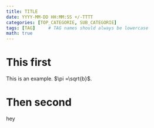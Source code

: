 ```yaml
---
title: TITLE
date: YYYY-MM-DD HH:MM:SS +/-TTTT
categories: [TOP_CATEGORIE, SUB_CATEGORIE]
tags: [TAG]     # TAG names should always be lowercase
math: true 
---
```


# This first
This is an example. $\pi =\sqrt{b}$.

# Then second
hey